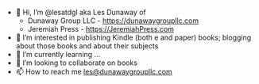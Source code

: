 - 👋 Hi, I’m @lesatdgl aka Les Dunaway of 
  - Dunaway Group LLC - https://dunawaygroupllc.com
  - Jeremiah Press - https://JeremiahPress.com
- 👀 I’m interested in publishing Kindle (both e and paper) books; blogging about those books and about their subjects
- 🌱 I’m currently learning ...
- 💞️ I’m looking to collaborate on books
- 📫 How to reach me les@dunawaygroupllc.com

<!---
lesatdgl/lesatdgl is a ✨ special ✨ repository because its `README.md` (this file) appears on your GitHub profile.
You can click the Preview link to take a look at your changes.
--->
